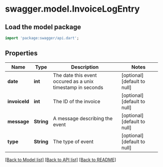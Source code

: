 # swagger.model.InvoiceLogEntry

## Load the model package
```dart
import 'package:swagger/api.dart';
```

## Properties
Name | Type | Description | Notes
------------ | ------------- | ------------- | -------------
**date** | **int** | The date this event occured as a unix timestamp in seconds | [optional] [default to null]
**invoiceId** | **int** | The ID of the invoice | [optional] [default to null]
**message** | **String** | A message describing the event | [optional] [default to null]
**type** | **String** | The type of event | [optional] [default to null]

[[Back to Model list]](../README.md#documentation-for-models) [[Back to API list]](../README.md#documentation-for-api-endpoints) [[Back to README]](../README.md)


